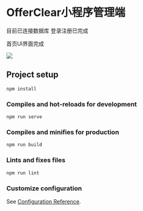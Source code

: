 # OfferClear小程序管理端
目前已连接数据库
登录注册已完成

首页UI界面完成

![](https://s1.ax1x.com/2020/05/10/Y8Rtpt.jpg)

## Project setup
```
npm install
```

### Compiles and hot-reloads for development
```
npm run serve
```

### Compiles and minifies for production
```
npm run build
```

### Lints and fixes files
```
npm run lint
```

### Customize configuration
See [Configuration Reference](https://cli.vuejs.org/config/).
